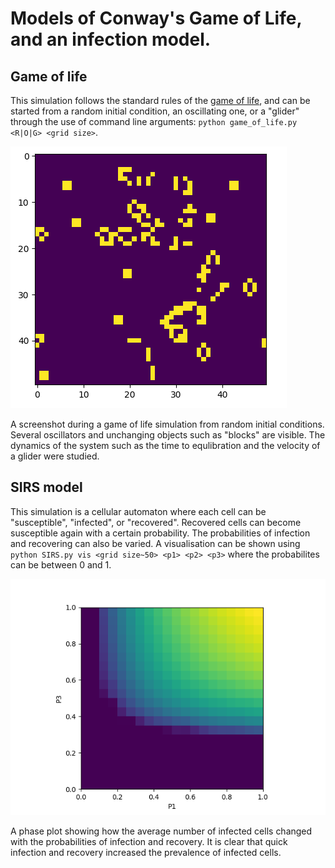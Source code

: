 # Models of Conway's Game of Life, and an infection model.

## Game of life
This simulation follows the standard rules of the [game of life](https://en.wikipedia.org/wiki/Conway%27s_Game_of_Life), and can be started from a random initial condition, an oscillating one, or a "glider" through the use of command line arguments: `python game_of_life.py <R|O|G> <grid size>`.

![](GoL_data/GoL_example.png)

A screenshot during a game of life simulation from random initial conditions. Several oscillators and unchanging objects such as "blocks" are visible. The dynamics of the system such as the time to equlibration and the velocity of a glider were studied.

## SIRS model
This simulation is a cellular automaton where each cell can be "susceptible", "infected", or "recovered". Recovered cells can become susceptible again with a certain probability. The probabilities of infection and recovering can also be varied. A visualisation can be shown using `python SIRS.py vis <grid size~50> <p1> <p2> <p3>` where the probabilites can be between 0 and 1.

![](SIRS_data/infected.png)

A phase plot showing how the average number of infected cells changed with the probabilities of infection and recovery. It is clear that quick infection and recovery increased the prevalence of infected cells.
